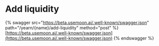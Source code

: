 # Add liquidity

{% swagger src="https://beta.usemoon.ai/.well-known/swagger.json" path="/yearn/{name}/add-liquidity" method="post" %}
[https://beta.usemoon.ai/.well-known/swagger.json](https://beta.usemoon.ai/.well-known/swagger.json)
{% endswagger %}
